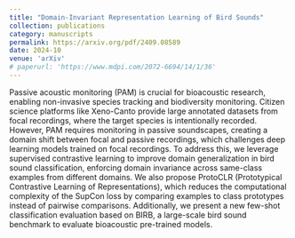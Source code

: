 ```yaml
---
title: "Domain-Invariant Representation Learning of Bird Sounds"
collection: publications
category: manuscripts
permalink: https://arxiv.org/pdf/2409.08589
date: 2024-10
venue: 'arXiv'
# paperurl: 'https://www.mdpi.com/2072-6694/14/1/36'
---
```


Passive acoustic monitoring (PAM) is crucial for bioacoustic research, enabling non-invasive species tracking and biodiversity monitoring. Citizen science platforms like Xeno-Canto provide large annotated datasets from focal recordings, where the target species is intentionally recorded. However, PAM requires monitoring in passive soundscapes, creating a domain shift between focal and passive recordings, which challenges deep learning models trained on focal recordings. To address this, we leverage supervised contrastive learning to improve domain generalization in bird sound classification, enforcing domain invariance across same-class examples from different domains. We also propose ProtoCLR (Prototypical Contrastive Learning of Representations), which reduces the computational complexity of the SupCon loss by comparing examples to class prototypes instead of pairwise comparisons. Additionally, we present a new few-shot classification evaluation based on BIRB, a large-scale bird sound benchmark to evaluate bioacoustic pre-trained models.
